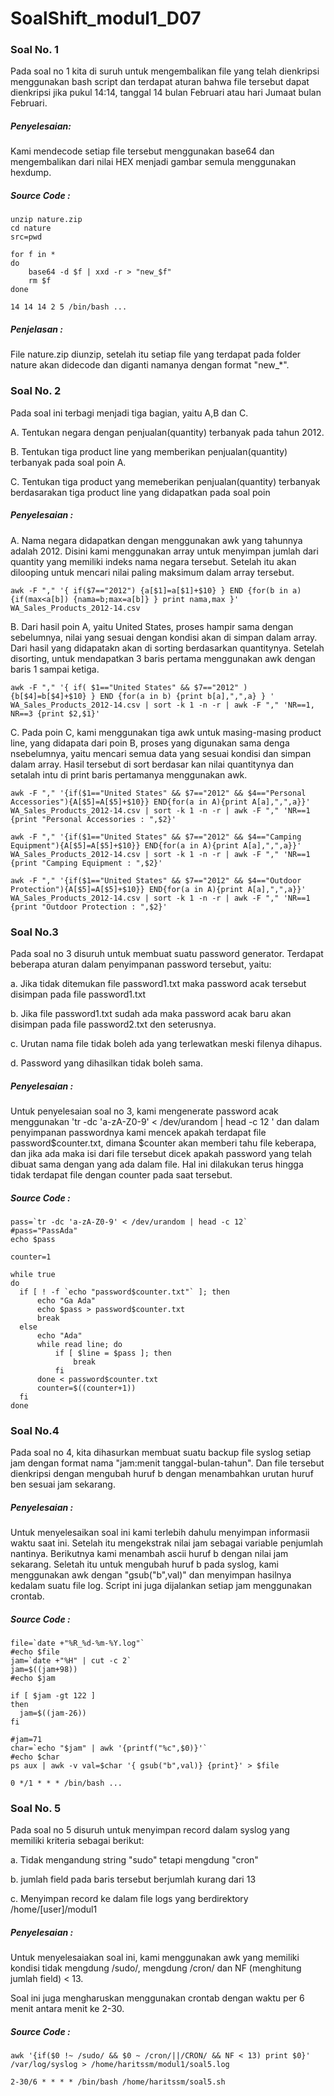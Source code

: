 # SoalShift_modul1_D07

### Soal No. 1

 Pada soal no 1 kita di suruh untuk mengembalikan file yang telah dienkripsi menggunakan bash script dan terdapat aturan bahwa file         tersebut dapat dienkripsi jika pukul 14:14, tanggal 14 bulan Februari atau hari Jumaat bulan Februari.
  
 ##### Penyelesaian:
  
  Kami mendecode setiap file tersebut menggunakan base64 dan mengembalikan dari nilai HEX menjadi gambar semula menggunakan hexdump.
  
  ##### Source Code : 
  
  ```
  unzip nature.zip
  cd nature
  src=pwd

  for f in *
  do
	  base64 -d $f | xxd -r > "new_$f"
	  rm $f
  done
  ```
  
  ```
  14 14 14 2 5 /bin/bash ...
  ```
  
  ##### Penjelasan : 
  File nature.zip diunzip, setelah itu setiap file yang terdapat pada folder nature akan didecode dan diganti namanya dengan format "new_*".
  
  ### Soal  No. 2
  
  Pada soal ini terbagi menjadi tiga bagian, yaitu A,B dan C.
  
  A. Tentukan negara dengan penjualan(quantity) terbanyak pada tahun 2012.
  
  B. Tentukan tiga product line yang memberikan penjualan(quantity) terbanyak pada soal poin A.
  
  C. Tentukan tiga product yang memeberikan penjualan(quantity) terbanyak berdasarakan tiga product line yang didapatkan pada soal poin
  
  ##### Penyelesaian : 
  
  A. Nama negara didapatkan dengan menggunakan awk yang tahunnya adalah 2012. Disini kami menggunakan array untuk menyimpan jumlah dari quantity yang memiliki indeks nama negara tersebut. Setelah itu akan dilooping untuk mencari nilai paling maksimum dalam array tersebut.

  ```
  awk -F "," '{ if($7=="2012") {a[$1]=a[$1]+$10} } END {for(b in a) {if(max<a[b]) {nama=b;max=a[b]} } print nama,max }' WA_Sales_Products_2012-14.csv
  ```
 
  B. Dari hasil poin A, yaitu United States, proses hampir sama dengan sebelumnya, nilai yang sesuai dengan kondisi akan di simpan dalam array. Dari hasil yang didapatakn akan di sorting berdasarkan quantitynya. Setelah disorting, untuk mendapatkan 3 baris pertama menggunakan awk dengan baris 1 sampai ketiga.
  
  ```
  awk -F "," '{ if( $1=="United States" && $7=="2012" ) {b[$4]=b[$4]+$10} } END {for(a in b) {print b[a],",",a} } ' WA_Sales_Products_2012-14.csv | sort -k 1 -n -r | awk -F "," 'NR==1, NR==3 {print $2,$1}'
  ```
  
  C. Pada poin C, kami menggunakan tiga awk untuk masing-masing product line, yang didapata dari poin B, proses yang digunakan sama denga nsebelumnya, yaitu mencari semua data yang sesuai kondisi dan simpan dalam array. Hasil tersebut di sort berdasar kan nilai quantitynya dan setalah intu di print baris pertamanya menggunakan awk.
  
  ```
  awk -F "," '{if($1=="United States" && $7=="2012" && $4=="Personal Accessories"){A[$5]=A[$5]+$10}} END{for(a in A){print A[a],",",a}}' WA_Sales_Products_2012-14.csv | sort -k 1 -n -r | awk -F "," 'NR==1 {print "Personal Accessories : ",$2}'

awk -F "," '{if($1=="United States" && $7=="2012" && $4=="Camping Equipment"){A[$5]=A[$5]+$10}} END{for(a in A){print A[a],",",a}}' WA_Sales_Products_2012-14.csv | sort -k 1 -n -r | awk -F "," 'NR==1 {print "Camping Equipment : ",$2}'

awk -F "," '{if($1=="United States" && $7=="2012" && $4=="Outdoor Protection"){A[$5]=A[$5]+$10}} END{for(a in A){print A[a],",",a}}' WA_Sales_Products_2012-14.csv | sort -k 1 -n -r | awk -F "," 'NR==1 {print "Outdoor Protection : ",$2}'
  ```
  
  ### Soal No.3
  
  Pada soal no 3 disuruh untuk membuat suatu password generator. Terdapat beberapa aturan dalam penyimpanan password tersebut, yaitu:
  
  a. Jika tidak ditemukan file password1.txt maka password acak tersebut disimpan pada file password1.txt
  
  b. Jika file password1.txt sudah ada maka password acak baru akan disimpan pada file password2.txt den seterusnya.
  
  c. Urutan nama file tidak boleh ada yang terlewatkan meski filenya dihapus.
  
  d. Password yang dihasilkan tidak boleh sama.
  
  ##### Penyelesaian : 
  
  Untuk penyelesaian soal no 3, kami mengenerate password acak menggunakan 'tr -dc 'a-zA-Z0-9' < /dev/urandom | head -c 12 ' dan dalam penyimpanan passwordnya kami mencek apakah terdapat file password$counter.txt, dimana $counter akan memberi tahu file keberapa, dan jika ada maka isi dari file tersebut dicek apakah password yang telah dibuat sama dengan yang ada dalam file. Hal ini dilakukan terus hingga tidak terdapat file dengan counter pada saat tersebut.
  
  ##### Source Code :
  
  ```
  pass=`tr -dc 'a-zA-Z0-9' < /dev/urandom | head -c 12`
#pass="PassAda"
echo $pass

counter=1

while true
do
	if [ ! -f `echo "password$counter.txt"` ]; then
		echo "Ga Ada"
		echo $pass > password$counter.txt
		break
	else
		echo "Ada"
		while read line; do
			if [ $line = $pass ]; then
				break
			fi
		done < password$counter.txt
		counter=$((counter+1))
	fi
done
  ```

  ### Soal No.4
  
  Pada soal no 4, kita dihasurkan membuat suatu backup file syslog setiap jam dengan format nama "jam:menit tanggal-bulan-tahun". Dan file tersebut dienkripsi dengan mengubah huruf b dengan menambahkan urutan huruf ben sesuai jam sekarang.
  
  ##### Penyelesaian : 
  
  Untuk menyelesaikan soal ini kami terlebih dahulu menyimpan informasii waktu saat ini. Setelah itu mengekstrak nilai jam sebagai variable penjumlah nantinya. Berikutnya kami menambah ascii huruf b dengan nilai jam sekarang. Seletah itu untuk mengubah huruf b pada syslog, kami menggunakan awk dengan "gsub("b",val)" dan menyimpan hasilnya kedalam suatu file log. Script ini juga dijalankan setiap jam menggunakan crontab.
  
  ##### Source Code : 
  
  ```
  file=`date +"%R_%d-%m-%Y.log"`
#echo $file
jam=`date +"%H" | cut -c 2`
jam=$((jam+98))
#echo $jam

if [ $jam -gt 122 ]
then
	jam=$((jam-26))
fi

#jam=71
char=`echo "$jam" | awk '{printf("%c",$0)}'`
#echo $char
ps aux | awk -v val=$char '{ gsub("b",val)} {print}' > $file
  ```
  ```
  0 */1 * * * /bin/bash ...
  ```

### Soal No. 5

Pada soal no 5 disuruh untuk menyimpan record dalam syslog yang memiliki kriteria sebagai berikut:

a. Tidak mengandung string "sudo" tetapi mengdung "cron"

b. jumlah field pada baris tersebut berjumlah kurang dari 13

c. Menyimpan record ke dalam file logs yang berdirektory /home/[user]/modul1

##### Penyelesaian : 

Untuk menyelesaiakan soal ini, kami menggunakan awk yang memiliki kondisi tidak mengdung /sudo/, mengdung /cron/ dan NF (menghitung jumlah field) < 13.

Soal ini juga mengharuskan menggunakan crontab dengan waktu per 6 menit antara menit ke 2-30.

##### Source Code : 

```
awk '{if($0 !~ /sudo/ && $0 ~ /cron/||/CRON/ && NF < 13) print $0}' /var/log/syslog > /home/haritssm/modul1/soal5.log
```

```
2-30/6 * * * * /bin/bash /home/haritssm/soal5.sh
```
